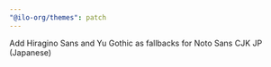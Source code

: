 ```yaml
---
"@ilo-org/themes": patch
---
```


Add Hiragino Sans and Yu Gothic as fallbacks for Noto Sans CJK JP (Japanese)
